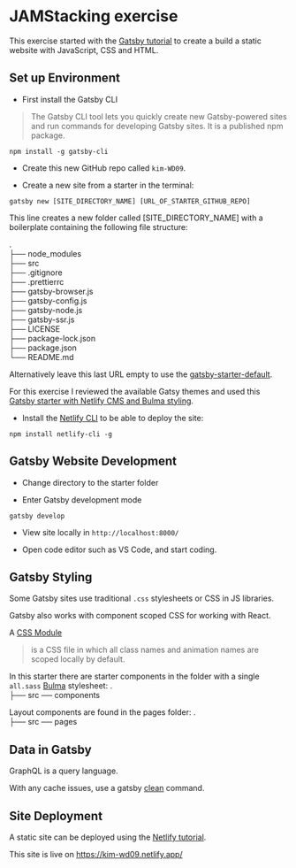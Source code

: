# JAMStacking exercise

This exercise started with the [Gatsby tutorial](https://www.gatsbyjs.org/tutorial/) to create a build a static website with JavaScript, CSS and HTML.

## Set up Environment

- First install the Gatsby CLI

> The Gatsby CLI tool lets you quickly create new Gatsby-powered sites and run commands for developing Gatsby sites. It is a published npm package.

`npm install -g gatsby-cli`

- Create this new GitHub repo called `kim-WD09`.

- Create a new site from a starter in the terminal:

`gatsby new [SITE_DIRECTORY_NAME] [URL_OF_STARTER_GITHUB_REPO]`

This line creates a new folder called [SITE_DIRECTORY_NAME]  with a boilerplate containing the following file structure: 

.  
├── node_modules  
├── src  
├── .gitignore  
├── .prettierrc  
├── gatsby-browser.js  
├── gatsby-config.js  
├── gatsby-node.js  
├── gatsby-ssr.js  
├── LICENSE  
├── package-lock.json  
├── package.json  
└── README.md  

Alternatively  leave this last URL empty to use the [gatsby-starter-default](https://github.com/gatsbyjs/gatsby-starter-default).

For this exercise I reviewed the available Gatsy themes and used this [Gatsby starter with Netlify CMS and Bulma styling](https://www.gatsbyjs.org/starters/netlify-templates/gatsby-starter-netlify-cms/).

- Install the [Netlify CLI](https://github.com/netlify/cli) to be able to deploy the site:

`npm install netlify-cli -g`

## Gatsby Website Development


- Change directory to the starter folder

- Enter Gatsby development mode

`gatsby develop`

- View site locally in `http://localhost:8000/`

- Open code editor such as VS Code, and start coding.

## Gatsby Styling

Some Gatsby sites use traditional `.css` stylesheets or CSS in JS libraries. 

Gatsby also works with component scoped CSS for working with React.

A [CSS Module](https://github.com/css-modules/css-modules) 
>is a CSS file in which all class names and animation names are scoped locally by default.

In this starter there are starter components in the folder with a single `all.sass` [Bulma](https://bulma.io/documentation/overview/classes/) stylesheet:
.  
├── src  ── components  


Layout components are found in the pages folder:
.  
├── src  ── pages 

## Data in Gatsby

GraphQL is a query language.

With any cache issues, use a gatsby [clean](https://www.gatsbyjs.org/docs/debugging-cache-issues/) command.

## Site Deployment

A static site can be deployed using the [Netlify tutorial](https://www.gatsbyjs.org/tutorial/blog-netlify-cms-tutorial/).

This site is live on https://kim-wd09.netlify.app/